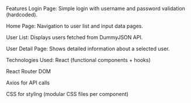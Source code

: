 Features
Login Page: Simple login with username and password validation (hardcoded).

Home Page: Navigation to user list and input data pages.

User List: Displays users fetched from DummyJSON API.

User Detail Page: Shows detailed information about a selected user.

Technologies Used:
React (functional components + hooks)

React Router DOM

Axios for API calls

CSS for styling (modular CSS files per component)